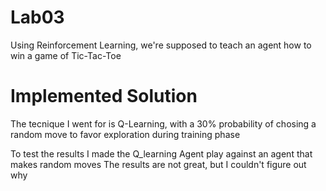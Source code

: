 # Lab03

Using Reinforcement Learning, we're supposed to teach an agent how to win a game of Tic-Tac-Toe



# Implemented Solution

The tecnique I went for is Q-Learning, with a 30% probability of chosing a random move to favor exploration during training phase

To test the results I made the Q_learning Agent play against an agent that makes random moves
The results are not great, but I couldn't figure out why

